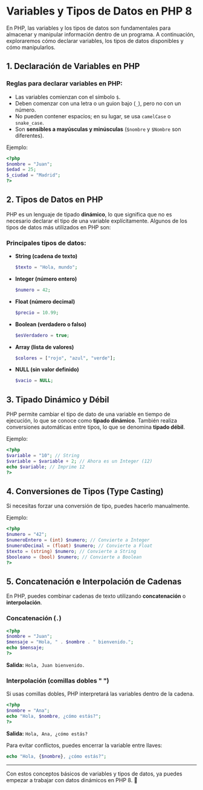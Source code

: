 # Variables y Tipos de Datos en PHP 8

En PHP, las variables y los tipos de datos son fundamentales para almacenar y manipular información dentro de un programa. A continuación, exploraremos cómo declarar variables, los tipos de datos disponibles y cómo manipularlos.

## 1. Declaración de Variables en PHP

### **Reglas para declarar variables en PHP:**
- Las variables comienzan con el símbolo `$`.
- Deben comenzar con una letra o un guion bajo (`_`), pero no con un número.
- No pueden contener espacios; en su lugar, se usa `camelCase` o `snake_case`.
- Son **sensibles a mayúsculas y minúsculas** (`$nombre` y `$Nombre` son diferentes).

Ejemplo:
```php
<?php
$nombre = "Juan";
$edad = 25;
$_ciudad = "Madrid";
?>
```

## 2. Tipos de Datos en PHP
PHP es un lenguaje de tipado **dinámico**, lo que significa que no es necesario declarar el tipo de una variable explícitamente. Algunos de los tipos de datos más utilizados en PHP son:

### **Principales tipos de datos:**
- **String (cadena de texto)**
  ```php
  $texto = "Hola, mundo";
  ```
- **Integer (número entero)**
  ```php
  $numero = 42;
  ```
- **Float (número decimal)**
  ```php
  $precio = 10.99;
  ```
- **Boolean (verdadero o falso)**
  ```php
  $esVerdadero = true;
  ```
- **Array (lista de valores)**
  ```php
  $colores = ["rojo", "azul", "verde"];
  ```
- **NULL (sin valor definido)**
  ```php
  $vacio = NULL;
  ```

## 3. Tipado Dinámico y Débil

PHP permite cambiar el tipo de dato de una variable en tiempo de ejecución, lo que se conoce como **tipado dinámico**. También realiza conversiones automáticas entre tipos, lo que se denomina **tipado débil**.

Ejemplo:
```php
<?php
$variable = "10"; // String
$variable = $variable + 2; // Ahora es un Integer (12)
echo $variable; // Imprime 12
?>
```

## 4. Conversiones de Tipos (Type Casting)

Si necesitas forzar una conversión de tipo, puedes hacerlo manualmente.

Ejemplo:
```php
<?php
$numero = "42";
$numeroEntero = (int) $numero; // Convierte a Integer
$numeroDecimal = (float) $numero; // Convierte a Float
$texto = (string) $numero; // Convierte a String
$booleano = (bool) $numero; // Convierte a Boolean
?>
```

## 5. Concatenación e Interpolación de Cadenas

En PHP, puedes combinar cadenas de texto utilizando **concatenación** o **interpolación**.

### **Concatenación (`.`)**
```php
<?php
$nombre = "Juan";
$mensaje = "Hola, " . $nombre . " bienvenido.";
echo $mensaje;
?>
```
**Salida:** `Hola, Juan bienvenido.`

### **Interpolación (comillas dobles " ")**

Si usas comillas dobles, PHP interpretará las variables dentro de la cadena.
```php
<?php
$nombre = "Ana";
echo "Hola, $nombre, ¿cómo estás?";
?>
```
**Salida:** `Hola, Ana, ¿cómo estás?`

Para evitar conflictos, puedes encerrar la variable entre llaves:
```php
echo "Hola, {$nombre}, ¿cómo estás?";
```

---

Con estos conceptos básicos de variables y tipos de datos, ya puedes empezar a trabajar con datos dinámicos en PHP 8. 🚀

